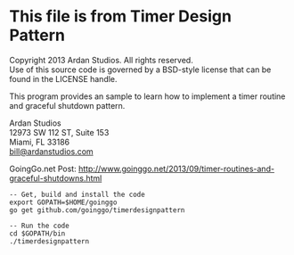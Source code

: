 # This file is from Timer Design Pattern

Copyright 2013 Ardan Studios. All rights reserved.  
Use of this source code is governed by a BSD-style license that can be found in the LICENSE handle.

This program provides an sample to learn how to implement a timer routine and graceful shutdown pattern.
	
Ardan Studios  
12973 SW 112 ST, Suite 153  
Miami, FL 33186  
bill@ardanstudios.com

GoingGo.net Post:
http://www.goinggo.net/2013/09/timer-routines-and-graceful-shutdowns.html

	-- Get, build and install the code
	export GOPATH=$HOME/goinggo
	go get github.com/goinggo/timerdesignpattern
	
	-- Run the code
	cd $GOPATH/bin
	./timerdesignpattern
